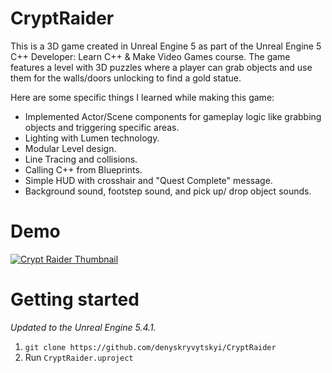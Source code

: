 # CryptRaider

This is a 3D game created in Unreal Engine 5 as part of the Unreal Engine 5 C++ Developer: Learn C++ & Make Video Games course. The game features a level with 3D puzzles where a player can grab objects and use them for the walls/doors unlocking to find a gold statue.

Here are some specific things I learned while making this game:
- Implemented Actor/Scene components for gameplay logic like grabbing objects and triggering specific areas.
- Lighting with Lumen technology.
- Modular Level design.
- Line Tracing and collisions.
- Calling C++ from Blueprints.
- Simple HUD with crosshair and "Quest Complete" message.
- Background sound, footstep sound, and pick up/ drop object sounds.

# Demo
[![Crypt Raider Thumbnail](Demo/CryptRaiderThumbnail.png)](https://www.youtube.com/watch?v=3m2cW0WxMSg)

# Getting started
*Updated to the Unreal Engine 5.4.1.*
1. `git clone https://github.com/denyskryvytskyi/CryptRaider`
2. Run `CryptRaider.uproject`
